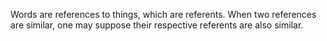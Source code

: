 Words are references to things, which are referents.
When two references are similar, one may suppose their respective referents are also similar.
